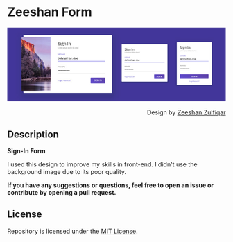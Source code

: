 
# Zeeshan Form
![Repository: Zeeshan-Form](IMAGE.jpg)
<p align="right">
Design by <a href="https://dribbble.com/zzulfiqar">Zeeshan Zulfiqar</a>
</p>

## Description
__Sign-In Form__

I used this design to improve my skills in front-end. I didn't use the background image due to its poor quality.

__If you have any suggestions or questions, feel free to open an issue or contribute by opening a pull request.__


## License
Repository is licensed under the [MIT License](LICENSE).
